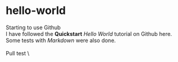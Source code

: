 # hello-world
Starting to use Github  \
I have followed the **Quickstart** *Hello World* tutorial on Github here.  \
Some tests with *Markdown* were also done.  \
  \
Pull test  \
